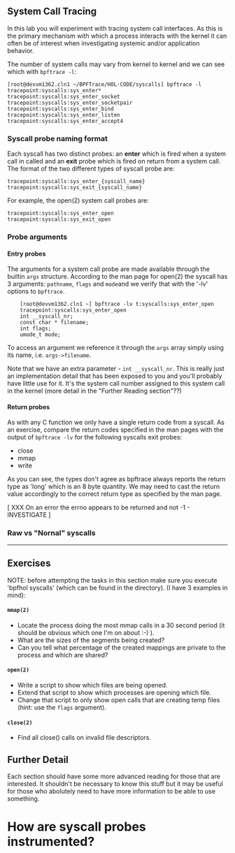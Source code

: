 ## System Call Tracing

In this lab you will experiment with tracing system call interfaces. As this is the primary mechanism with which a process interacts with the kernel it can often be of interest when investigating systemic and/or application behavior.

The number of system calls may vary from kernel to kernel and we can see which with `bpftrace -l`:

```
[root@devvm1362.cln1 ~/BPFTrace/HOL-CODE/syscalls] bpftrace -l tracepoint:syscalls:sys_enter*
tracepoint:syscalls:sys_enter_socket
tracepoint:syscalls:sys_enter_socketpair
tracepoint:syscalls:sys_enter_bind
tracepoint:syscalls:sys_enter_listen
tracepoint:syscalls:sys_enter_accept4
```

### Syscall probe naming format

Each syscall has two distinct probes: an **enter** which is fired when a system call in called and an **exit** probe which is fired on return from a system call. The format of the two different types of syscall probe are:

```
tracepoint:syscalls:sys_enter_{syscall_name}
tracepoint:syscalls:sys_exit_{syscall_name}
```

For example, the open(2) system call probes are:

```
tracepoint:syscalls:sys_enter_open
tracepoint:syscalls:sys_exit_open
```

### Probe arguments

#### Entry probes

The arguments for a system call probe are made available through the builtin `args` structure. According to the man page for open(2) the syscall has 3 arguments: `pathname`, `flags` and `mode`and we verify that with the '-lv' options to `bpftrace`.

```
    [root@devvm1362.cln1 ~] bpftrace -lv t:syscalls:sys_enter_open
    tracepoint:syscalls:sys_enter_open
    int __syscall_nr;
    const char * filename;
    int flags;
    umode_t mode;
```

To access an argument we reference it through the `args` array simply using its name, i.e. `args->filename`.

Note that we have an extra parameter - `int __syscall_nr`. This is really just an implementation detail that has been exposed to you and you'll probably have little use for it. It's the system call number assigned to this system call in the kernel (more detail in the "Further Reading section"??)


#### Return probes

As with any C function we only have a single return code from a syscall. As an exercise, compare the return codes specified in the man pages with the output of `bpftrace -lv` for the following syscalls exit probes:

- close
- mmap
- write

As you can see, the types don't agree as bpftrace always reports the return type as 'long' which is an 8 byte quantity. We may need to cast the return value accordingly to the correct return type as specified by the man page.

[ XXX On an error the errno appears to be returned and not -1 - INVESTIGATE ]

### Raw vs "Nornal" syscalls
---

## Exercises

NOTE: before attempting the tasks in this section make sure you execute 'bpfhol syscalls' (which can be found in the <whatever> directory). (I have 3 examples in mind):

#### `mmap(2)`

- Locate the process doing the most mmap calls in a 30 second period (it should be obvious which one I'm on about :-) ).
- What are the sizes of the segments being created?
- Can you tell what percentage of the created mappings are private to the process and which are shared?

#### `open(2)`

- Write a script to show which files are being opened.
- Extend that script to show which processes are opening which file.
- Change that script to only show open calls that are creating temp files (hint: use the `flags` argument).

#### `close(2)`

- Find all close() calls on invalid file descriptors.


## Further Detail

Each section should have some more advanced reading for those that are interested. It shouldn't be necessary to know this stuff but it may be useful for those who abolutely need to have more information to be able to use something.

# How are syscall probes instrumented?

